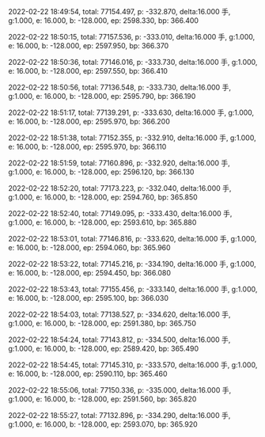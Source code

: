 2022-02-22 18:49:54, total: 77154.497, p: -332.870, delta:16.000 手, g:1.000, e: 16.000, b: -128.000, ep: 2598.330, bp: 366.400

2022-02-22 18:50:15, total: 77157.536, p: -333.010, delta:16.000 手, g:1.000, e: 16.000, b: -128.000, ep: 2597.950, bp: 366.370

2022-02-22 18:50:36, total: 77146.016, p: -333.730, delta:16.000 手, g:1.000, e: 16.000, b: -128.000, ep: 2597.550, bp: 366.410

2022-02-22 18:50:56, total: 77136.548, p: -333.730, delta:16.000 手, g:1.000, e: 16.000, b: -128.000, ep: 2595.790, bp: 366.190

2022-02-22 18:51:17, total: 77139.291, p: -333.630, delta:16.000 手, g:1.000, e: 16.000, b: -128.000, ep: 2595.970, bp: 366.200

2022-02-22 18:51:38, total: 77152.355, p: -332.910, delta:16.000 手, g:1.000, e: 16.000, b: -128.000, ep: 2595.970, bp: 366.110

2022-02-22 18:51:59, total: 77160.896, p: -332.920, delta:16.000 手, g:1.000, e: 16.000, b: -128.000, ep: 2596.120, bp: 366.130

2022-02-22 18:52:20, total: 77173.223, p: -332.040, delta:16.000 手, g:1.000, e: 16.000, b: -128.000, ep: 2594.760, bp: 365.850

2022-02-22 18:52:40, total: 77149.095, p: -333.430, delta:16.000 手, g:1.000, e: 16.000, b: -128.000, ep: 2593.610, bp: 365.880

2022-02-22 18:53:01, total: 77146.816, p: -333.620, delta:16.000 手, g:1.000, e: 16.000, b: -128.000, ep: 2594.060, bp: 365.960

2022-02-22 18:53:22, total: 77145.216, p: -334.190, delta:16.000 手, g:1.000, e: 16.000, b: -128.000, ep: 2594.450, bp: 366.080

2022-02-22 18:53:43, total: 77155.456, p: -333.140, delta:16.000 手, g:1.000, e: 16.000, b: -128.000, ep: 2595.100, bp: 366.030

2022-02-22 18:54:03, total: 77138.527, p: -334.620, delta:16.000 手, g:1.000, e: 16.000, b: -128.000, ep: 2591.380, bp: 365.750

2022-02-22 18:54:24, total: 77143.812, p: -334.500, delta:16.000 手, g:1.000, e: 16.000, b: -128.000, ep: 2589.420, bp: 365.490

2022-02-22 18:54:45, total: 77145.310, p: -333.570, delta:16.000 手, g:1.000, e: 16.000, b: -128.000, ep: 2590.110, bp: 365.460

2022-02-22 18:55:06, total: 77150.336, p: -335.000, delta:16.000 手, g:1.000, e: 16.000, b: -128.000, ep: 2591.560, bp: 365.820

2022-02-22 18:55:27, total: 77132.896, p: -334.290, delta:16.000 手, g:1.000, e: 16.000, b: -128.000, ep: 2593.070, bp: 365.920